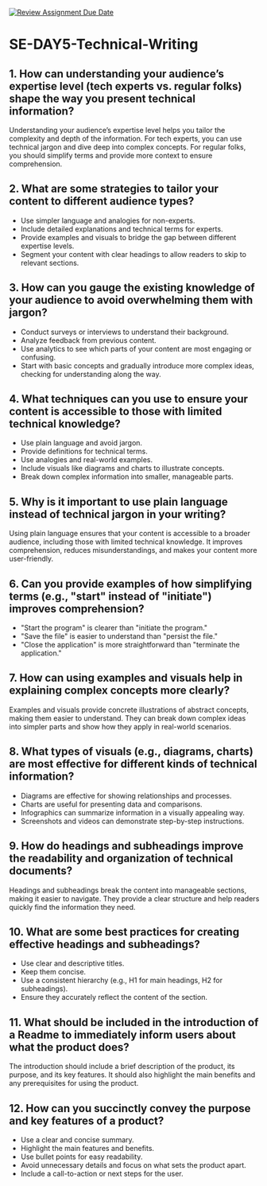 [![Review Assignment Due Date](https://classroom.github.com/assets/deadline-readme-button-22041afd0340ce965d47ae6ef1cefeee28c7c493a6346c4f15d667ab976d596c.svg)](https://classroom.github.com/a/zsAR-pyY)

# SE-DAY5-Technical-Writing

## 1. How can understanding your audience’s expertise level (tech experts vs. regular folks) shape the way you present technical information?

Understanding your audience’s expertise level helps you tailor the complexity and depth of the information. For tech experts, you can use technical jargon and dive deep into complex concepts. For regular folks, you should simplify terms and provide more context to ensure comprehension.

## 2. What are some strategies to tailor your content to different audience types?

- Use simpler language and analogies for non-experts.
- Include detailed explanations and technical terms for experts.
- Provide examples and visuals to bridge the gap between different expertise levels.
- Segment your content with clear headings to allow readers to skip to relevant sections.

## 3. How can you gauge the existing knowledge of your audience to avoid overwhelming them with jargon?

- Conduct surveys or interviews to understand their background.
- Analyze feedback from previous content.
- Use analytics to see which parts of your content are most engaging or confusing.
- Start with basic concepts and gradually introduce more complex ideas, checking for understanding along the way.

## 4. What techniques can you use to ensure your content is accessible to those with limited technical knowledge?

- Use plain language and avoid jargon.
- Provide definitions for technical terms.
- Use analogies and real-world examples.
- Include visuals like diagrams and charts to illustrate concepts.
- Break down complex information into smaller, manageable parts.

## 5. Why is it important to use plain language instead of technical jargon in your writing?

Using plain language ensures that your content is accessible to a broader audience, including those with limited technical knowledge. It improves comprehension, reduces misunderstandings, and makes your content more user-friendly.

## 6. Can you provide examples of how simplifying terms (e.g., "start" instead of "initiate") improves comprehension?

- "Start the program" is clearer than "initiate the program."
- "Save the file" is easier to understand than "persist the file."
- "Close the application" is more straightforward than "terminate the application."

## 7. How can using examples and visuals help in explaining complex concepts more clearly?

Examples and visuals provide concrete illustrations of abstract concepts, making them easier to understand. They can break down complex ideas into simpler parts and show how they apply in real-world scenarios.

## 8. What types of visuals (e.g., diagrams, charts) are most effective for different kinds of technical information?

- Diagrams are effective for showing relationships and processes.
- Charts are useful for presenting data and comparisons.
- Infographics can summarize information in a visually appealing way.
- Screenshots and videos can demonstrate step-by-step instructions.

## 9. How do headings and subheadings improve the readability and organization of technical documents?

Headings and subheadings break the content into manageable sections, making it easier to navigate. They provide a clear structure and help readers quickly find the information they need.

## 10. What are some best practices for creating effective headings and subheadings?

- Use clear and descriptive titles.
- Keep them concise.
- Use a consistent hierarchy (e.g., H1 for main headings, H2 for subheadings).
- Ensure they accurately reflect the content of the section.

## 11. What should be included in the introduction of a Readme to immediately inform users about what the product does?

The introduction should include a brief description of the product, its purpose, and its key features. It should also highlight the main benefits and any prerequisites for using the product.

## 12. How can you succinctly convey the purpose and key features of a product?

- Use a clear and concise summary.
- Highlight the main features and benefits.
- Use bullet points for easy readability.
- Avoid unnecessary details and focus on what sets the product apart.
- Include a call-to-action or next steps for the user.
